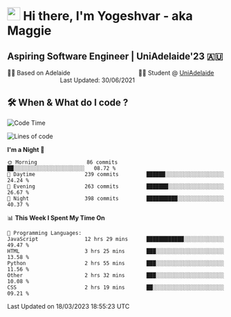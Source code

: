 <h1><img src="https://emojis.slackmojis.com/emojis/images/1531849430/4246/blob-sunglasses.gif?1531849430" width="30"/> Hi there, I'm Yogeshvar - aka Maggie</h1>

## Aspiring Software Engineer | UniAdelaide'23 🇦🇺  
🏂🏻  Based on Adelaide &nbsp;&nbsp;&nbsp;&nbsp;&nbsp;&nbsp;&nbsp;&nbsp;&nbsp;&nbsp;&nbsp;&nbsp;&nbsp;&nbsp;&nbsp;&nbsp;&nbsp;&nbsp;&nbsp;&nbsp;&nbsp;&nbsp;&nbsp;&nbsp;&nbsp;&nbsp;&nbsp;&nbsp;&nbsp;&nbsp;&nbsp;&nbsp;&nbsp;&nbsp;&nbsp;&nbsp;&nbsp;&nbsp;&nbsp;👨‍💻 Student @ [UniAdelaide](https://www.adelaide.edu.au)   &nbsp;&nbsp;&nbsp;&nbsp;&nbsp;&nbsp;&nbsp;&nbsp;&nbsp;&nbsp;&nbsp;&nbsp;&nbsp;&nbsp;&nbsp;&nbsp;&nbsp;&nbsp;&nbsp;&nbsp;&nbsp;&nbsp;&nbsp;&nbsp;&nbsp;&nbsp;&nbsp;&nbsp;&nbsp;&nbsp;&nbsp;Last Updated: 30/06/2021

## 🛠 When & What do I code ?  

<!--START_SECTION:waka-->
![Code Time](http://img.shields.io/badge/Code%20Time-2%2C014%20hrs%202%20mins-blue)

![Lines of code](https://img.shields.io/badge/From%20Hello%20World%20I%27ve%20Written-3.6%20million%20lines%20of%20code-blue)

**I'm a Night 🦉** 

```text
🌞 Morning                86 commits          ██░░░░░░░░░░░░░░░░░░░░░░░   08.72 % 
🌆 Daytime                239 commits         ██████░░░░░░░░░░░░░░░░░░░   24.24 % 
🌃 Evening                263 commits         ███████░░░░░░░░░░░░░░░░░░   26.67 % 
🌙 Night                  398 commits         ██████████░░░░░░░░░░░░░░░   40.37 % 
```


📊 **This Week I Spent My Time On** 

```text
💬 Programming Languages: 
JavaScript               12 hrs 29 mins      ████████████░░░░░░░░░░░░░   49.47 % 
HTML                     3 hrs 25 mins       ███░░░░░░░░░░░░░░░░░░░░░░   13.58 % 
Python                   2 hrs 55 mins       ███░░░░░░░░░░░░░░░░░░░░░░   11.56 % 
Other                    2 hrs 32 mins       ███░░░░░░░░░░░░░░░░░░░░░░   10.08 % 
CSS                      2 hrs 19 mins       ██░░░░░░░░░░░░░░░░░░░░░░░   09.21 % 
```


 Last Updated on 18/03/2023 18:55:23 UTC
<!--END_SECTION:waka-->
